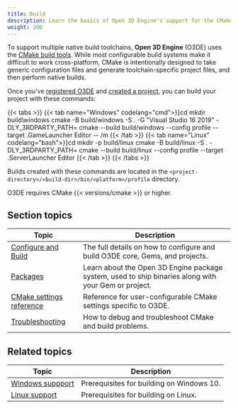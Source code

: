 ```yaml
---
title: Build
description: Learn the basics of Open 3D Engine's support for the CMake build system, and get started with your first full build of the Open 3D Engine Source and Atom test project.
weight: 200
---
```


To support multiple native build toolchains, **Open 3D Engine** (O3DE) uses the [CMake build tools](https://cmake.org/). While most configurable build systems make it difficult to work cross-platform, CMake is intentionally designed to take generic configuration files and generate toolchain-specific project files, and then perform native builds.

 Once you've [registered O3DE](/docs/welcome-guide/setup) and [created a project](/docs/welcome-guide/create), you can build your project with these commands:

{{< tabs >}}
{{< tab name="Windows" codelang="cmd">}}cd <project-directory>
mkdir build\windows
cmake -B build/windows -S . -G "Visual Studio 16 2019" -DLY_3RDPARTY_PATH=<absolute-path-to-packages>
cmake --build build/windows --config profile --target <ProjectName>.GameLauncher Editor -- /m
{{< /tab >}}
{{< tab name="Linux" codelang="bash">}}cd <project-directory>
mkdir -p build/linux
cmake -B build/linux -S . -DLY_3RDPARTY_PATH=<absolute-path-to-packages>
cmake --build build/linux --config profile --target <ProjectName>.ServerLauncher Editor
{{< /tab >}}
{{< /tabs >}}

Builds created with these commands are located in the `<project-directory>/<build-dir>/bin/<platform>/profile` directory.

O3DE requires CMake {{< versions/cmake >}} or higher.

## Section topics

| Topic | Description |
| --- | --- |
| [Configure and Build](configure-and-build/) | The full details on how to configure and build O3DE core, Gems, and projects. |
| [Packages](packages/) | Learn about the Open 3D Engine package system, used to ship binaries along with your Gem or project. |
| [CMake settings reference](reference/) | Reference for user-configurable CMake settings specific to O3DE. |
| [Troubleshooting](troubleshooting/) | How to debug and troubleshoot CMake and build problems. |

## Related topics

| Topic | Description |
|---|---|
| [Windows suppport](/docs/user-guide/platforms/windows) | Prerequisites for building on Windows 10. |
| [Linux support](/docs/user-guide/platforms/linux) | Prerequisites for building on Linux. |
